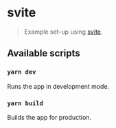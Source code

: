 # svite

> Example set-up using [svite](https://github.com/dominikg/svite).

## Available scripts

### `yarn dev`

Runs the app in development mode.

### `yarn build`

Builds the app for production.
